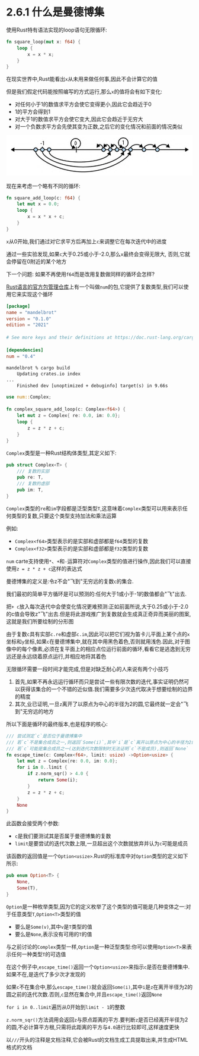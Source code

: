 # 2.6.1 什么是曼德博集

使用Rust特有语法实现的loop语句无限循环:

```rust
fn square_loop(mut x: f64) {
    loop {
        x = x * x;
    }
}
```

在现实世界中,Rust能看出`x`从未用来做任何事,因此不会计算它的值

但是我们假定代码能按照编写的方式运行,那么`x`的值将会有如下变化:

- 对任何小于1的数值求平方会使它变得更小,因此它会趋近于0
- 1的平方会得到1
- 对大于1的数值求平方会使它变大,因此它会趋近于无穷大
- 对一个负数求平方会先使其变为正数,之后它的变化情况和前面的情况类似

![重复对数值求平方的效果](./img/重复对数值求平方的效果.png)

现在来考虑一个略有不同的循环:

```rust
fn square_add_loop(c: f64) {
    let mut x = 0.0;
    loop {
        x = x * x + c;
    }
}
```

`x`从0开始,我们通过对它求平方后再加上`c`来调整它在每次迭代中的进度

通过一些实验发现,如果`c`大于0.25或小于-2.0,那么`x`最终会变得无限大, 否则,它就会停留在0附近的某个地方

下一个问题: 如果不再使用`f64`而是改用复数做同样的循环会怎样?

[Rust语言的官方包管理仓库](https://crates.io/)上有一个叫做`num`的包,它提供了复数类型,我们可以使用它来实现这个循环

```toml
[package]
name = "mandelbrot"
version = "0.1.0"
edition = "2021"

# See more keys and their definitions at https://doc.rust-lang.org/cargo/reference/manifest.html

[dependencies]
num = "0.4"
```

```shell
mandelbrot % cargo build
    Updating crates.io index
...
    Finished dev [unoptimized + debuginfo] target(s) in 9.66s
```

```rust
use num::Complex;

fn complex_square_add_loop(c: Complex<f64>) {
    let mut z = Complex{ re: 0.0, im: 0.0};
    loop {
        z = z * z + c;
    }
}
```

`Complex`类型是一种Rust结构体类型,其定义如下:

```rust
pub struct Complex<T> {
    /// 复数的实部
    pub re: T,
    /// 复数的虚部
    pub im: T,
}
```

`Complex`类型的`re`和`im`字段都是泛型类型`T`,这意味着`Complex`类型可以用来表示任何类型的复数,只要这个类型支持加法和乘法运算

例如:

- `Complex<f64>`类型表示的是实部和虚部都是`f64`类型的复数
- `Complex<f32>`类型表示的是实部和虚部都是`f32`类型的复数

`num` carte支持使用`*`、`+`和`-`运算符对`Complex`类型的值进行操作,因此我们可以直接使用`z = z * z + c`这样的表达式

曼德博集的定义是:令z不会"飞到"无穷远的复数`c`的集合.

我们最初的简单平方循环是可以预测的:任何大于1或小于-1的数值都会"飞"出去.

把`+ c`放入每次迭代中会使变化情况更难预测:正如前面所说,大于0.25或小于-2.0的c值会导致z"飞"出去.但是将此游戏推广到复数就会生成真正奇异而美丽的图案,这就是我们所要绘制的分形图

由于复数`c`具有实部`c.re`和虚部`c.im`,因此可以把它们视为笛卡儿平面上某个点的`x`坐标和`y`坐标,如果`c`在曼德博集中,就在其中用黑色着色,否则就用浅色.因此,对于图像中的每个像素,必须在复平面上的相应点位运行前面的循环,看看它是逃逸到无穷远还是永远绕着原点运行,并相应地将其着色

无限循环需要一段时间才能完成,但是对缺乏耐心的人来说有两个小技巧

1. 首先,如果不再永远运行循环而只是尝试一些有限次数的迭代,事实证明仍然可以获得该集合的一个不错的近似值.我们需要多少次迭代取决于想要绘制的边界的精度
2. 其次,业已证明,一旦`z`离开了以原点为中心的半径为2的圆,它最终就一定会"飞到"无穷远的地方

所以下面是循环的最终版本,也是程序的核心:

```rust
/// 尝试测定`c`是否位于曼德博集中
/// 若`c`不是集合成员之一,则返回`Some(i)`,其中`i`是`c`离开以原点为中心的半径为2的圆时所需的迭代次数
/// 若`c`可能是集合成员之一(达到迭代次数限制时无法证明`c`不是成员),则返回`None`
fn escape_time(c: Complex<f64>, limit: usize) ->Option<usize> {
    let mut z = Complex{re: 0.0, im: 0.0};
    for i in 0..limit {
        if z.norm_sqr() > 4.0 {
            return Some(i);
        }
        z = z * z + c;
    }
    None
}
```

此函数会接受两个参数:

- `c`是我们要测试其是否属于曼德博集的复数
- `limit`是要尝试的迭代次数上限,一旦超出这个次数就放弃并认为`c`可能是成员

该函数的返回值是一个`Option<usize>`.Rust的标准库中对`Option`类型的定义如下所示:

```rust
pub enum Option<T> {
    None,
    Some(T),
}
```

`Option`是一种枚举类型,因为它的定义枚举了这个类型的值可能是几种变体之一:对于任意类型`T`,`Option<T>`类型的值

- 要么是`Some(v)`,其中`v`是`T`类型的值
- 要么是`None`,表示没有可用的`T`的值

与之前讨论的`Complex`类型一样,`Option`是一种泛型类型:你可以使用`Option<T>`来表示任何一种类型`T`的可选值

在这个例子中,`escape_time()`返回一个`Option<usize>`来指示`c`是否在曼德博集中.如果不在,是迭代了多少次才发现的

如果`c`不在集合中,那么`escape_time()`就会返回`Some(i)`,其中`i`是`z`在离开半径为2的圆之前的迭代次数.否则,`c`显然在集合中,并且`escape_time()`返回`None`

`for i in 0..limit`遍历从0开始到`limit - 1`的整数

`z.norm_sqr()`方法调用会返回`z`与原点距离的平方.要判断`z`是否已经离开半径为2的圆,不必计算平方根,只需将此距离的平方与`4.0`进行比较即可,这样速度更快

以`///`开头的注释是文档注释,它会被Rust的文档生成工具提取出来,并生成HTML格式的文档